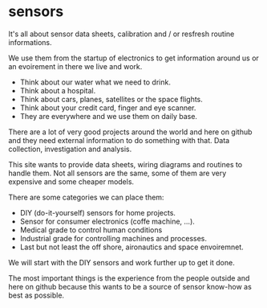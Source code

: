 # sensors
It's all about sensor data sheets, calibration and / or resfresh routine informations.

We use them from the startup of electronics to get information around us or
an evoirement in there we live and work.

- Think about our water what we need to drink.
- Think about a hospital.
- Think about cars, planes, satellites or the space flights.
- Think about your credit card, finger and eye scanner.
- They are everywhere and we use them on daily base.

There are a lot of very good projects around the world and here on github and
they need external information to do something with that. Data collection,
investigation and analysis.

This site wants to provide data sheets, wiring diagrams and routines to handle them.
Not all sensors are the same, some of them are very expensive and some cheaper models.

There are some categories we can place them:
- DIY (do-it-yourself) sensors for home projects.
- Sensor for consumer electronics (coffe machine, ...).
- Medical grade to control human conditions
- Industrial grade for controlling machines and processes.
- Last but not least the off shore, aironautics and space envoiremnet.

We will start with the DIY sensors and work further up to get it done.

The most important things is the experience from the people outside and here on github
because this wants to be a source of sensor know-how as best as possible.


